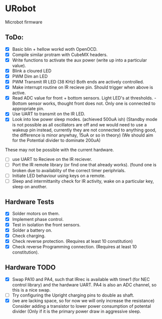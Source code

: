 # URobot
Microbot firmware

## ToDo:
- [x] Basic blin + hellow workd woth OpenOCD.
- [x] Compile similar protram with CubeMX headers.
- [x] Write functions to activate the aux power (write up into a particular value).
- [x] Blink a cloured LED
- [x] PWM Dim an LED
- [x] PWM Transmit IR LED (38 KHz) Both ends are actively controlled.
- [x] Make interrupt routine on IR recieve pin. Should trigger when above is active.
- [x] Read ADC value for front + bottom sensors. Light LED's at thresholds.
	-Bottom sensor works, thought front does not. Only one is connected to appropriate pin. 
- [x] Use UART to transmit on the IR LED.
- [x] Look into low power sleep modes. (achieved 500uA ish) (Standby mode is not possible as all oscillators are off and we would need to use a wakeup pin instead, currently they are not connected to anything good, the difference is minor anywhay, 15uA or so in theory) (We should aim for the Potential divider to dominate 200uA)

These may not be possible with the current hardware. 
- [ ] use UART to Recieve on the IR reciever.
- [ ] Port the IR remote library (or find one that already works). (found one is broken due to availablity of the correct timer periphrials.
- [ ] Initiate LED behaviour using keys on a remote.
- [ ] Sleep and intermittanlty check for IR activity, wake on a particular key, sleep on another.

## Hardware Tests
- [x] Solder motors on them.
- [x] Implement phase control.
- [x] Test in isolation the front sensors. 
- [x] Solder a battery on.
- [x] Check charging.
- [x] Check reverse protection. (Requires at least 10 constitution) 
- [x] Check reverse Programming connection. (Requires at least 10 constitution).
  
## Hardware TODO 
- [x] Swap PA10 and PA4, such that IRrec is available with timer1 (for NEC control library) and the hardware UART. PA4 is also an ADC channel, so this is a nice swap. 
- [ ] Try configuring the Upright charging pins to double as shaft. 
- [x] (we are lacking space, so for now we will only increase the resistance) Consider adding a transistor to lower power consumption of potental divider (Only if it is the primary power draw in aggressive sleep. 
